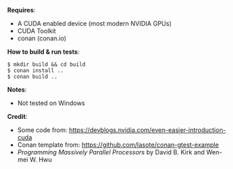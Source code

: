 __Requires__:
* A CUDA enabled device (most modern NVIDIA GPUs)
* CUDA Toolkit
* conan (conan.io)

__How to build & run tests__:
```
$ mkdir build && cd build
$ conan install ..
$ conan build ..
```

__Notes__:
* Not tested on Windows

__Credit__:
* Some code from: https://devblogs.nvidia.com/even-easier-introduction-cuda
* Conan template from: https://github.com/lasote/conan-gtest-example
* *Programming Massively Parallel Processors* by David B. Kirk and Wen-mei W. Hwu